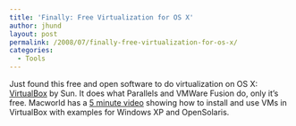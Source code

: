 ```yaml
---
title: 'Finally: Free Virtualization for OS X'
author: jhund
layout: post
permalink: /2008/07/finally-free-virtualization-for-os-x/
categories:
  - Tools
---
```

Just found this free and open software to do virtualization on OS X: [VirtualBox][1] by Sun. It does what Parallels and VMWare Fusion do, only it&#8217;s free. Macworld has a [5 minute video][2] showing how to install and use VMs in VirtualBox with examples for Windows XP and OpenSolaris.

 [1]: http://virtualbox.org
 [2]: http://www.macworld.com/article/134584/2008/07/mwvodcast59.html